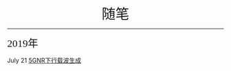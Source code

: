 <center><font face="微软雅黑" size=6>随笔</font></center>

-------


<font face="微软雅黑" size=5>2019年</font>

July 21 [5GNR下行载波生成](/[2019-07-21]5GNR下行载波生成.html) 

